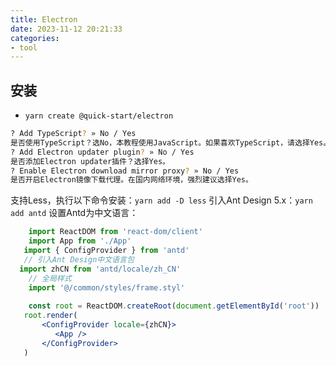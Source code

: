 ```yaml
---
title: Electron
date: 2023-11-12 20:21:33
categories: 
- tool
---
```


## 安装

- `yarn create @quick-start/electron`

```bash
? Add TypeScript? » No / Yes   
是否使用TypeScript？选No，本教程使用JavaScript。如果喜欢TypeScript，请选择Yes。
? Add Electron updater plugin? » No / Yes 
是否添加Electron updater插件？选择Yes。
? Enable Electron download mirror proxy? » No / Yes
是否开启Electron镜像下载代理。在国内网络环境，强烈建议选择Yes。
```

支持Less，执行以下命令安装：`yarn add -D less`
引入Ant Design 5.x：`yarn add antd`
设置Antd为中文语言：

```jsx
    import ReactDOM from 'react-dom/client'
    import App from './App'
   import { ConfigProvider } from 'antd'
   // 引入Ant Design中文语言包
  import zhCN from 'antd/locale/zh_CN'
    // 全局样式
    import '@/common/styles/frame.styl'
    
    const root = ReactDOM.createRoot(document.getElementById('root'))
   root.render(
       <ConfigProvider locale={zhCN}>
          <App />
       </ConfigProvider>
   )
```
